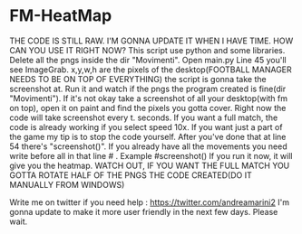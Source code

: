 # FM-HeatMap

THE CODE IS STILL RAW. I'M GONNA UPDATE IT WHEN I HAVE TIME.
HOW CAN YOU USE IT RIGHT NOW?
This script use python and some libraries.
Delete all the pngs inside the dir  "Movimenti".
Open main.py
  Line 45 you'll see ImageGrab. x,y,w,h are the pixels of the desktop(FOOTBALL MANAGER NEEDS TO BE ON TOP OF EVERYTHING) the script is gonna take the screenshot at. 
  Run it and watch if the pngs the program created is fine(dir "Movimenti"). If it's not okay take a screenshot of all your desktop(with fm on top), open it on paint and find the pixels you gotta cover.
  Right now the code will take screenshot every t. seconds. If you want a full match, the code is already working if you select speed 10x.
  If you want just a part of the game my tip is to stop the code yourself.
  After you've done that at line 54 there's "screenshot()". If you already have all the movements you need write before all in that line # . Example #screenshot()
  If you run it now, it will give you the heatmap. WATCH OUT, IF YOU WANT THE FULL MATCH YOU GOTTA ROTATE HALF OF THE PNGS THE CODE CREATED(DO IT MANUALLY FROM WINDOWS)
  
  Write me on twitter if you need help : https://twitter.com/andreamarini2
  I'm gonna update to make it more user friendly in the next few days. Please wait.
